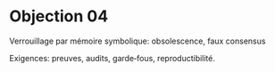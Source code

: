 # Objection 04
Verrouillage par mémoire symbolique: obsolescence, faux consensus

Exigences: preuves, audits, garde‑fous, reproductibilité.
